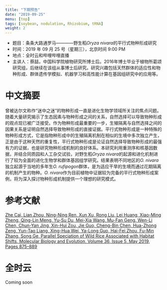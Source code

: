 ```yaml
---
title: "下期预告"
date: "2019-09-25"
menu: [top]
tags: [soybean, nodulation, Rhizobium, tRNA]
weight: 2
---
```


- 题目：条条大路通罗马————野生稻*Oryza nivara*的平行式物种形成研究
- 时间：2019 年 09 月 25 号（星期三），北京时间 9:00 PM
- 地点：全时云和哔哩哔哩直播
- 主讲人：蔡喆，中国科学院植物研究所博士后。2016年博士毕业于植物所葛颂研究组，后继续在该组从事博士后研究。研究兴趣包括天然群体的适应性和物种形成、群体遗传学模拟、机器学习和高性能计算在基因组研究中的应用等。

# 中文摘要

曾被达尔文称作“迷中之迷”的物种形成一直是进化生物学领域所关注的焦点问题。随着大量研究揭示了生态因素与物种形成之间的关系，自然选择可以导致物种形成的观点现已被广泛接受。作为物种形成最重要的一步，生殖隔离与自然选择之间的因果关系是证明自然选择导致物种形成的直接证据。平行式物种形成是一种特殊的物种形成方式，它是指物种形成中的生殖隔离机制在相似的生境中多次独立产生，正是由于这种天然的重复性，平行式物种形成是论证自然选择导致物种形成的最强有力的证据，也是研究物种形成机制的良好体系。本研究利用重测序和核基因数据，并结合同质园和人工杂交试验，对野生稻*Oryza nivara*的起源和进化机制进行了较为全面的进化生物学和群体基因组学研究。结果表明不同地区的*O. nivara*独立起源于当地的多年生*O. rufipogon*群体，是为适应干旱的生境而通过花期隔离的机制产生的物种。*O. nivara*作为目前植物中证据较为完备的平行式物种形成案例，将为深入探讨物种形成机制提供一个理想的研究模式。

# 参考文献

[Zhe Cai, Lian Zhou, Ning-Ning Ren, Xun Xu, Rong Liu, Lei Huang, Xiao-Ming Zheng, Qing-Lin Meng, Yu-Su Du, Mei-Xia Wang, Mu-Fan Geng, Wen-Li Chen, Chun-Yan Jing, Xin-Hui Zou, Jie Guo, Cheng-Bin Chen, Hua-Zhong Zeng, Yun-Tao Liang, Xing-Hua Wei, Ya-Long Guo, Hai-Fei Zhou, Fu-Min Zhang, Song Ge, Parallel Speciation of Wild Rice Associated with Habitat Shifts, Molecular Biology and Evolution, Volume 36, Issue 5, May 2019, Pages 875–889](https://doi.org/10.1093/molbev/msz029)

# 全时云

Coming soon


